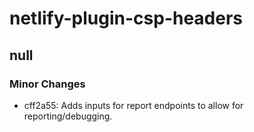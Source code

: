 # netlify-plugin-csp-headers

## null
### Minor Changes

- cff2a55: Adds inputs for report endpoints to allow for reporting/debugging.
